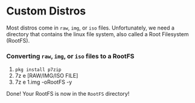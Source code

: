 # Custom Distros

Most distros come in `raw`, `img`, or `iso` files.
Unfortunately, we need a directory that contains the linux file system, also called a Root Filesystem (RootFS).

### Converting `raw`, `img`, or `iso` files to a RootFS

1. `pkg install p7zip`
2. 7z e [RAW/IMG/ISO FILE]
3. 7z e 1.img -oRootFS -y

Done! Your RootFS is now in the `RootFS` directory!
